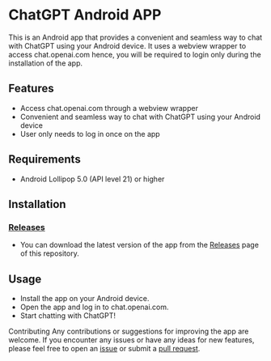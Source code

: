 # ChatGPT Android APP
This is an Android app that provides a convenient and seamless way to chat with ChatGPT using your Android device. It uses a webview wrapper to access chat.openai.com hence, you will be required to login only during the installation of the app.

## Features
* Access chat.openai.com through a webview wrapper
* Convenient and seamless way to chat with ChatGPT using your Android device
* User only needs to log in once on the app

## Requirements
* Android Lollipop 5.0 (API level 21) or higher

## Installation
### [Releases](https://github.com/pradeepkarthik77/chatgpt_app/releases/)
* You can download the latest version of the app from the [Releases](https://github.com/pradeepkarthik77/chatgpt_app/releases/) page of this repository.

## Usage
* Install the app on your Android device.
* Open the app and log in to chat.openai.com.
* Start chatting with ChatGPT!

Contributing
Any contributions or suggestions for improving the app are welcome. If you encounter any issues or have any ideas for new features, please feel free to open an [issue](https://github.com/pradeepkarthik77/chatgpt_app/issues) or submit a [pull request](https://github.com/pradeepkarthik77/chatgpt_app/pulls).
